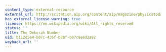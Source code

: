 ```yaml
---
content_type: external-resource
external_url: http://scitation.aip.org/content/aip/magazine/physicstoday/article/17/1/10.1063/1.3051374
has_external_license_warning: true
license: https://en.wikipedia.org/wiki/All_rights_reserved
status: ''
title: The Deborah Number
uid: b112d5e4-b07c-436f-b8bf-b07c8e8d2a92
wayback_url: ''
---
```


